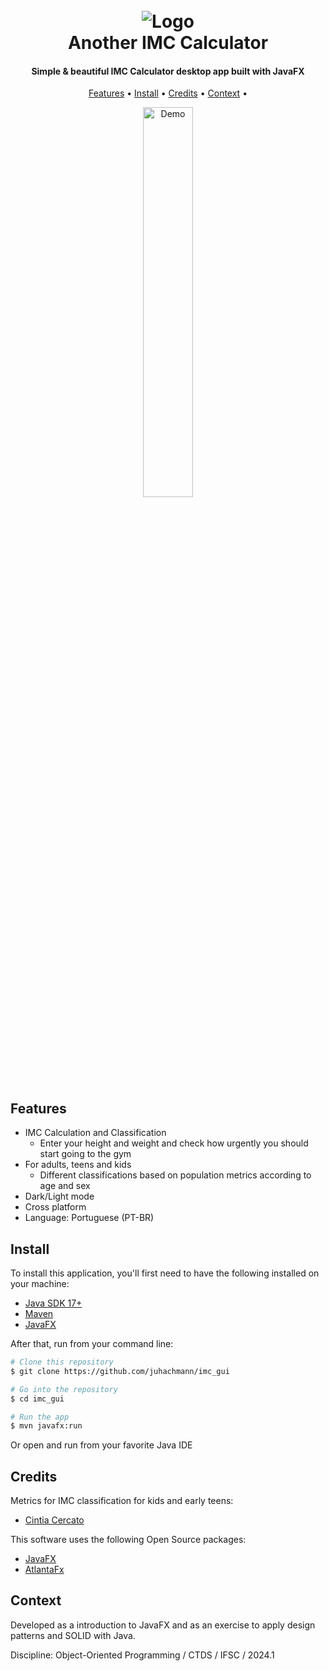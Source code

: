 
<h1 align="center">
  <br>
  <img src="https://github.com/juhachmann/imc_gui/blob/main/src/main/resources/com/github/juhachmann/img/blue-heart.png" alt="Logo">
  <br>
  Another IMC Calculator
  <br>
</h1>

<h4 align="center">Simple & beautiful IMC Calculator desktop app built with JavaFX </h4>

<p align="center">
  <a href="#features">Features</a> •
  <a href="#install">Install</a> •
  <a href="#credits">Credits</a> •
  <a href="#context">Context</a> •
</p>

<div align="center">
  <img src="https://github.com/juhachmann/imc_gui/blob/main/imc_demo2.gif" width="40%" height="40%" alt="Demo">
</div>


## Features

* IMC Calculation and Classification
  - Enter your height and weight and check how urgently you should start going to the gym
* For adults, teens and kids
  - Different classifications based on population metrics according to age and sex
* Dark/Light mode
* Cross platform
* Language: Portuguese (PT-BR)

## Install

To install this application, you'll first need to have the following installed on your machine: 
- [Java SDK 17+](https://openjdk.org/projects/jdk/17/)
- [Maven](https://maven.apache.org/)
- [JavaFX](https://openjfx.io/)  

After that, run from your command line:

```bash
# Clone this repository
$ git clone https://github.com/juhachmann/imc_gui

# Go into the repository
$ cd imc_gui

# Run the app
$ mvn javafx:run
```

Or open and run from your favorite Java IDE


## Credits

Metrics for IMC classification for kids and early teens:
- [Cintia Cercato](http://cintiacercato.com.br/como-calcular-o-imc-infantil/)

This software uses the following Open Source packages:

- [JavaFX](https://openjfx.io/)
- [AtlantaFx](https://github.com/mkpaz/atlantafx)


## Context

Developed as a introduction to JavaFX and as an exercise to apply design patterns and SOLID with Java. 

Discipline: Object-Oriented Programming / CTDS / IFSC / 2024.1


